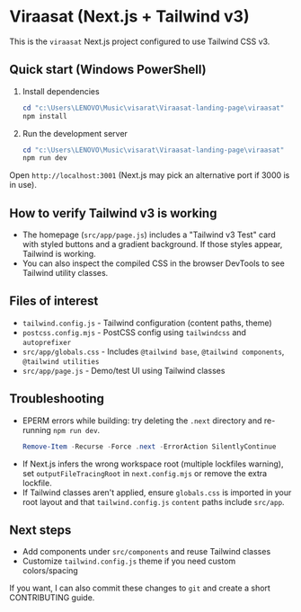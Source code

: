 # Viraasat (Next.js + Tailwind v3)

This is the `viraasat` Next.js project configured to use Tailwind CSS v3.


## Quick start (Windows PowerShell)

1. Install dependencies

   ```powershell
   cd "c:\Users\LENOVO\Music\visarat\Viraasat-landing-page\viraasat"
   npm install
   ```

2. Run the development server

   ```powershell
   cd "c:\Users\LENOVO\Music\visarat\Viraasat-landing-page\viraasat"
   npm run dev
   ```

Open `http://localhost:3001` (Next.js may pick an alternative port if 3000 is in use).

## How to verify Tailwind v3 is working

- The homepage (`src/app/page.js`) includes a "Tailwind v3 Test" card with styled buttons and a gradient background. If those styles appear, Tailwind is working.
- You can also inspect the compiled CSS in the browser DevTools to see Tailwind utility classes.

## Files of interest

- `tailwind.config.js` - Tailwind configuration (content paths, theme)
- `postcss.config.mjs` - PostCSS config using `tailwindcss` and `autoprefixer`
- `src/app/globals.css` - Includes `@tailwind base`, `@tailwind components`, `@tailwind utilities`
- `src/app/page.js` - Demo/test UI using Tailwind classes

## Troubleshooting

- EPERM errors while building: try deleting the `.next` directory and re-running `npm run dev`.
  ```powershell
  Remove-Item -Recurse -Force .next -ErrorAction SilentlyContinue
  ```
- If Next.js infers the wrong workspace root (multiple lockfiles warning), set `outputFileTracingRoot` in `next.config.mjs` or remove the extra lockfile.
- If Tailwind classes aren't applied, ensure `globals.css` is imported in your root layout and that `tailwind.config.js` `content` paths include `src/app`.

## Next steps

- Add components under `src/components` and reuse Tailwind classes
- Customize `tailwind.config.js` theme if you need custom colors/spacing

If you want, I can also commit these changes to `git` and create a short CONTRIBUTING guide.
